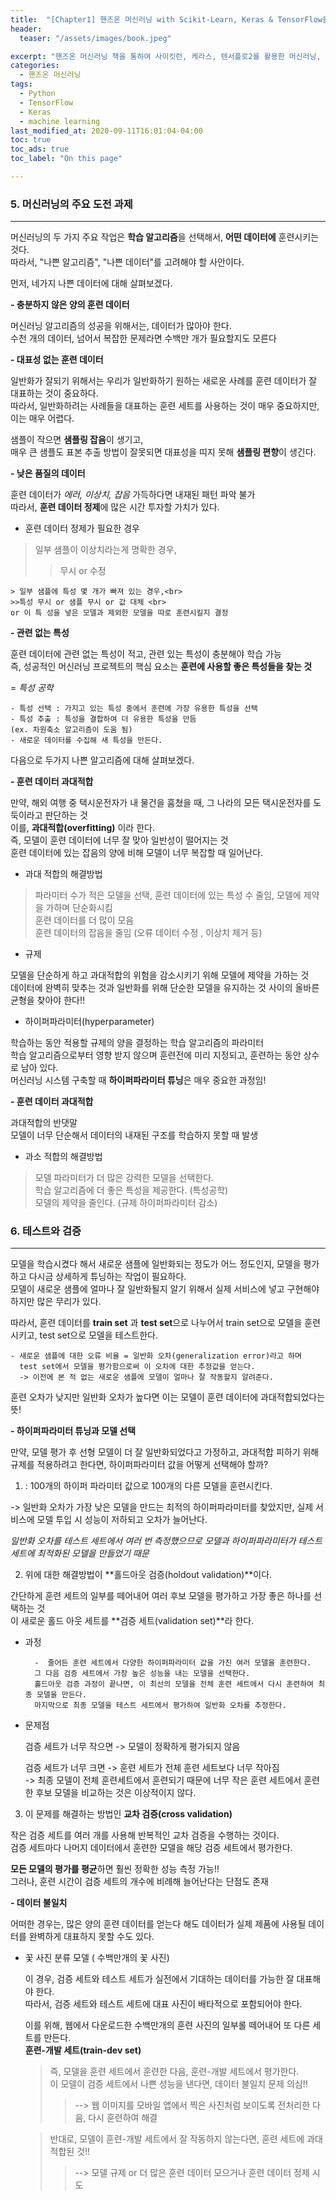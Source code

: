 ```yaml
---
title:  "[Chapter1] 핸즈온 머신러닝 with Scikit-Learn, Keras & TensorFlow을 읽고 - 3"
header:
  teaser: "/assets/images/book.jpeg"

excerpt: "핸즈온 머신러닝 책을 통하여 사이킷런, 케라스, 텐서플로2를 활용한 머신러닝, 딥러닝 완벽 실무를 익히고자 한다."
categories:
  - 핸즈온 머신러닝
tags:
  - Python
  - TensorFlow
  - Keras
  - machine learning
last_modified_at: 2020-09-11T16:01:04-04:00
toc: true
toc_ads: true
toc_label: "On this page"

---
```

### 5\. 머신러닝의 주요 도전 과제
***
머신러닝의 두 가지 주요 작업은 **학습 알고리즘**을 선택해서, **어떤 데이터에** 훈련시키는 것다.<br>
따라서, "나쁜 알고리즘", "나쁜 데이터"를 고려해야 할 사안이다.

먼저, 네가지 나쁜 데이터에 대해 살펴보겠다.


**-  충분하지 않은 양의 훈련 데이터**

머신러닝 알고리즘의 성공을 위해서는, 데이터가 많아야 한다.<br>
수천 개의 데이터, 넘어서 복잡한 문제라면 수백만 개가 필요할지도 모른다

**- 대표성 없는 훈련 데이터**

  일반화가 잘되기 위해서는 우리가 일반화하기 원하는 새로운 사례를 훈련 데이터가 잘 대표하는 것이 중요하다. <br>
따라서, 일반화하려는 사례들을 대표하는 훈련 세트를 사용하는 것이 매우 중요하지만, 이는 매우 어렵다.

  샘플이 작으면 **샘플링 잡음**이 생기고, <br>
  매우 큰 샘플도 표본 추출 방법이 잘못되면 대표성을 띠지 못해 **샘플링 편향**이 생긴다.

**- 낮은 품질의 데이터**

  훈련 데이터가 _에러, 이상치, 잡음_ 가득하다면 내재된 패턴 파악 불가<br>
  따라서, **훈련 데이터 정제**에 많은 시간 투자할 가치가 있다.

  + 훈련 데이터 정제가 필요한 경우
  > 일부 샘플이 이상치라는게 명확한 경우,
  >>무시 or 수정<br>

    > 일부 샘플에 특성 몇 개가 빠져 있는 경우,<br>
    >>특성 무시 or 샘플 무시 or 값 대체 <br>
    or 이 특 성을 넣은 모델과 제외한 모델을 따로 훈련시킬지 결정


**- 관련 없는 특성**

  훈련 데이터에 관련 없는 특성이 적고, 관련 있는 특성이 충분해야 학습 가능<br>
  즉, 성공적인 머신러닝 프로젝트의 핵심 요소는 **훈련에 사용할 좋은 특성들을 찾는 것**

  = _특성 공학_

    - 특성 선택 : 가지고 있는 특성 중에서 훈련에 가장 유용한 특성을 선택
    - 특성 추출 : 특성을 결합하여 더 유용한 특성을 만듬
    (ex. 차원축소 알고리즘이 도움 됨)
    - 새로운 데이터를 수집해 새 특성을 만든다.


다음으로 두가지 나쁜 알고리즘에 대해 살펴보겠다.


  **- 훈련 데이터 과대적합**

만약, 해외 여행 중 택시운전자가 내 물건을 훔쳤을 때, 그 나라의 모든 택시운전자를 도둑이라고 판단하는 것 <br>
이를, **과대적합(overfitting)** 이라 한다.<br>
즉, 모델이 훈련 데이터에 너무 잘 맞아 일반성이 떨어지는 것<br>
훈련 데이터에 있는 잡음의 양에 비해 모델이 너무 복잡할 때 일어난다.
- 과대 적합의 해결방법
> 파라미터 수가 적은 모델을 선택, 훈련 데이터에 있는 특성 수 줄임, 모델에 제약을 가하며 단순화시킴 <br>
훈련 데이터를 더 많이 모음 <br>
훈련 데이터의 잡음을 줄임 (오류 데이터 수정 , 이상치 제거 등)

- 규제

 모델을 단순하게 하고 과대적합의 위험을 감소시키기 위해 모델에 제약을 가하는 것
 <br> 데이터에 완벽히 맞추는 것과 일반화를 위해 단순한 모델을 유지하는 것 사이의 올바른 균형을 찾아야 한다!!


 - 하이퍼파라미터(hyperparameter)

 학습하는 동안 적용할 규제의 양을 결정하는 학습 알고리즘의 파라미터<br>
 학습 알고리즘으로부터 영향 받지 않으며 훈련전에 미리 지정되고, 훈련하는 동안 상수로 남아 있다. <br>
 머신러닝 시스템 구축할 때 **하이퍼파라미터 튜닝**은 매우 중요한 과정임!


 **- 훈련 데이터 과대적합**

과대적합의 반댓말<br>
모델이 너무 단순해서 데이터의 내재된 구조를 학습하지 못할 때 발생<br>

  - 과소 적합의 해결방법

  >모델 파라미터가 더 많은 강력한 모델을 선택한다.<br>
   학습 알고리즘에 더 좋은 특성을 제공한다. (특성공학)<br>
   모델의 제약을 줄인다. (규제 하이퍼파라미터 감소)

### 6\. 테스트와 검증
***

모델을 학습시켰다 해서 새로운 샘플에 일반화되는 정도가 어느 정도인지, 모델을 평가하고 다시금 상세하게 튜닝하는 작업이 필요하다. <br>
모델이 새로운 샘플에 얼마나 잘 일반화될지 알기 위해서 실제 서비스에 넣고 구현해야 하지만 많은 무리가 있다. <br>

 따라서, 훈련 데이터를 **train set** 과 **test set**으로 나누어서 train set으로 모델을 훈련시키고, test set으로 모델을 테스트한다. <br>

    - 새로운 샘플에 대한 오류 비율 = 일반화 오차(generalization error)라고 하며  
      test set에서 모델을 평가함으로써 이 오차에 대한 추정값을 얻는다.
      -> 이전에 본 적 없는 새로운 샘플에 모델이 얼마나 잘 작동할지 알려준다.

 훈련 오차가 낮지만 일반화 오차가 높다면 이는 모델이 훈련 데이터에 과대적합되었다는 뜻!


  **- 하이퍼파라미터 튜닝과 모델 선택**

만약, 모델 평가 후 선형 모델이 더 잘 일반화되었다고 가정하고, 과대적합 피하기 위해 규제를 적용하려고 한다면, 하이퍼파라미터 값을 어떻게 선택해야 할까?

1. : 100개의 하이퍼 파라미터 값으로 100개의 다른 모델을 훈련시킨다. <BR>

  -> 일반화 오차가 가장 낮은 모델을 만드는 최적의 하이퍼파라미터를 찾았지만, 실제 서비스에 모델 투입 시 성능이 저하되고 오차가 늘어난다. <br>

  *일반화 오차를 테스트 세트에서 여러 번 측정했으므로 모델과 하이퍼파라미터가 테스트 세트에 최적화된 모델을 만들었기 때문*

2. 위에 대한 해결방법이 **홀드아웃 검증(holdout validation)**이다.

  간단하게 훈련 세트의 일부를 떼어내어 여러 후보 모델을 평가하고 가장 좋은 하나를 선택하는 것<br>
  이 새로운 홀드 아웃 세트를 **검증 세트(validation set)**라 한다. <br>

  - 과정

          -  줄어든 훈련 세트에서 다양한 하이퍼파라미터 값을 가진 여러 모델을 훈련한다.
          그 다음 검증 세트에서 가장 높은 성능을 내는 모델을 선택한다.
          홀드아웃 검증 과정이 끝나면, 이 최선의 모델을 전체 훈련 세트에서 다시 훈련하여 최종 모델을 만든다.
          마지막으로 최종 모델을 테스트 세트에서 평가하여 일반화 오차를 추정한다.

  - 문제점

    검증 세트가 너무 작으면 -> 모델이 정확하게 평가되지 않음<br>

    검증 세트가 너무 크면 -> 훈련 세트가 전체 훈련 세트보다 너무 작아짐<br>
    -> 최종 모델이 전체 훈련세트에서 훈련되기 때문에 너무 작은 훈련 세트에서 훈련한 후보 모델을 비교하는 것은 이상적이지 않다.

3. 이 문제를 해결하는 방법인 **교차 검증(cross validation)**

  작은 검증 세트를 여러 개를 사용해 반복적인 교차 검증을 수행하는 것이다.<br>
  검증 세트마다 나머지 데이터에서 훈련한 모델을 해당 검증 세트에서 평가한다.

  **모든 모델의 평가를 평균**하면 훨씬 정확한 성능 측정 가능!!<br>
  그러나, 훈련 시간이 검증 세트의 개수에 비례해 늘어난다는 단점도 존재



  **- 데이터 불일치**

  어떠한 경우는, 많은 양의 훈련 데이터를 얻는다 해도 데이터가 실제 제품에 사용될 데이터를 완벽하게 대표하지 못할 수도 있다.

-  꽃 사진 분류 모델 ( 수백만개의 꽃 사진)

    이 경우, 검증 세트와 테스트 세트가 실전에서 기대하는 데이터를 가능한 잘 대표해야 한다.<br>
    따라서, 검증 세트와 테스트 세트에 대표 사진이 배타적으로 포함되어야 한다.

    이를 위해, 웹에서 다운로드한 수백만개의 훈련 사진의 일부롤 떼어내어 또 다른 세트를 만든다.<br>
    **훈련-개발 세트(train-dev set)** <br>

    >즉, 모델을 훈련 세트에서 훈련한 다음, 훈련-개발 세트에서 평가한다. <br>
    이 모델이 검증 세트에서 나쁜 성능을 낸다면, 데이터 불일치 문제 의심!!<br>
    >>  --> 웹 이미지를 모바일 앱에서 찍은 사진처럼 보이도록 전처리한 다음, 다시 훈련하여 해결

    >반대로, 모델이 훈련-개발 세트에서 잘 작동하지 않는다면, 훈련 세트에 과대적합된 것!!<br>
      >>--> 모델 규제 or 더 많은 훈련 데이터 모으거나 훈련 데이터 정제 시도
